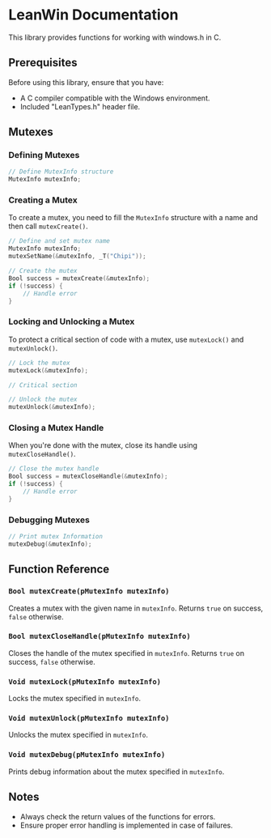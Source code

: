 # LeanWin Documentation

This library provides functions for working with windows.h in C.

## Prerequisites

Before using this library, ensure that you have:

- A C compiler compatible with the Windows environment.
- Included "LeanTypes.h" header file.

## Mutexes

### Defining Mutexes

```c
// Define MutexInfo structure
MutexInfo mutexInfo;
```

### Creating a Mutex

To create a mutex, you need to fill the `MutexInfo` structure with a name and then call `mutexCreate()`.

```c
// Define and set mutex name
MutexInfo mutexInfo;
mutexSetName(&mutexInfo, _T("Chipi")); 

// Create the mutex
Bool success = mutexCreate(&mutexInfo);
if (!success) {
    // Handle error
}
```

### Locking and Unlocking a Mutex

To protect a critical section of code with a mutex, use `mutexLock()` and `mutexUnlock()`.

```c
// Lock the mutex
mutexLock(&mutexInfo);

// Critical section

// Unlock the mutex
mutexUnlock(&mutexInfo);
```

### Closing a Mutex Handle

When you're done with the mutex, close its handle using `mutexCloseHandle()`.

```c
// Close the mutex handle
Bool success = mutexCloseHandle(&mutexInfo);
if (!success) {
    // Handle error
}
```

### Debugging Mutexes

```c
// Print mutex Information
mutexDebug(&mutexInfo);
```


## Function Reference

### `Bool mutexCreate(pMutexInfo mutexInfo)`

Creates a mutex with the given name in `mutexInfo`. Returns `true` on success, `false` otherwise.

### `Bool mutexCloseHandle(pMutexInfo mutexInfo)`

Closes the handle of the mutex specified in `mutexInfo`. Returns `true` on success, `false` otherwise.

### `Void mutexLock(pMutexInfo mutexInfo)`

Locks the mutex specified in `mutexInfo`.

### `Void mutexUnlock(pMutexInfo mutexInfo)`

Unlocks the mutex specified in `mutexInfo`.

### `Void mutexDebug(pMutexInfo mutexInfo)`

Prints debug information about the mutex specified in `mutexInfo`.

## Notes

- Always check the return values of the functions for errors.
- Ensure proper error handling is implemented in case of failures.

